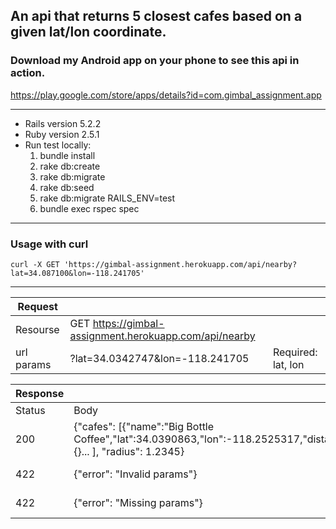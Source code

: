 ## An api that returns 5 closest cafes based on a given lat/lon coordinate.
### Download my Android app on your phone to see this api in action.
https://play.google.com/store/apps/details?id=com.gimbal_assignment.app

---
* Rails version 5.2.2
* Ruby version 2.5.1
* Run test locally:
  1. bundle install
  2. rake db:create
  3. rake db:migrate
  3. rake db:seed
  2. rake db:migrate RAILS_ENV=test 
  3. bundle exec rspec spec
---
### Usage with curl
```
curl -X GET 'https://gimbal-assignment.herokuapp.com/api/nearby?lat=34.087100&lon=-118.241705'
```
---
|Request| | |
|-|-|-|
|Resourse|GET https://gimbal-assignment.herokuapp.com/api/nearby| |
|url params|?lat=34.0342747&lon=-118.241705| Required: lat, lon|

|Response| | |
|-|-|-|
|Status|Body|Explanation|
|200|{"cafes": [{"name":"Big Bottle Coffee","lat":34.0390863,"lon":-118.2525317,"distance":0.6256077185224261}, {}... ], "radius": 1.2345}|OK
|422|{"error": "Invalid params"}| lat lon are not a float|
|422|{"error": "Missing params"}| lat lon is missing|
